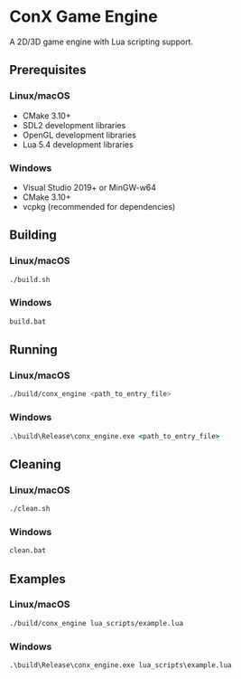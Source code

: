 # ConX Game Engine

A 2D/3D game engine with Lua scripting support.

## Prerequisites

### Linux/macOS
- CMake 3.10+
- SDL2 development libraries
- OpenGL development libraries
- Lua 5.4 development libraries

### Windows
- Visual Studio 2019+ or MinGW-w64
- CMake 3.10+
- vcpkg (recommended for dependencies)

## Building

### Linux/macOS
```bash
./build.sh
```

### Windows
```cmd
build.bat
```

## Running

### Linux/macOS
```bash
./build/conx_engine <path_to_entry_file>
```

### Windows
```cmd
.\build\Release\conx_engine.exe <path_to_entry_file>
```

## Cleaning

### Linux/macOS
```bash
./clean.sh
```

### Windows
```cmd
clean.bat
```

## Examples

### Linux/macOS
```bash
./build/conx_engine lua_scripts/example.lua
```

### Windows
```cmd
.\build\Release\conx_engine.exe lua_scripts\example.lua
```

